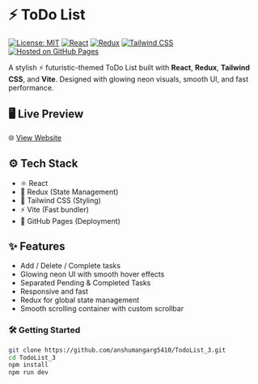 
# ⚡  ToDo List

[![License: MIT](https://img.shields.io/badge/License-MIT-green.svg)](https://opensource.org/licenses/MIT)
[![React](https://img.shields.io/badge/Made%20with-React-blue)](https://reactjs.org/)
[![Redux](https://img.shields.io/badge/State%20Management-Redux-purple)](https://redux.js.org/)
[![Tailwind CSS](https://img.shields.io/badge/Styled%20with-TailwindCSS-38B2AC.svg?logo=tailwindcss)](https://tailwindcss.com/)
[![Hosted on GitHub Pages](https://img.shields.io/badge/Hosted%20on-GitHub%20Pages-orange)](https://anshumangarg5410.github.io/ToDoList/)<br>


  A stylish ⚡ futuristic-themed ToDo List built with <b>React</b>, <b>Redux</b>, <b>Tailwind CSS</b>, and <b>Vite</b>. Designed with glowing neon visuals, smooth UI, and fast performance.




## 🖥️ Live Preview

🌐 [View Website](https://anshumangarg5410.github.io/TodoList_3/)



## ⚙️ Tech Stack

- ⚛️ React
- 🧠 Redux (State Management)
- 💨 Tailwind CSS (Styling)
- ⚡ Vite (Fast bundler)
- 🚀 GitHub Pages (Deployment)



## ✨ Features

- Add / Delete / Complete tasks
- Glowing neon UI with smooth hover effects
- Separated Pending & Completed Tasks
- Responsive and fast
- Redux for global state management
- Smooth scrolling container with custom scrollbar



### 🛠️ Getting Started

```bash
git clone https://github.com/anshumangarg5410/TodoList_3.git
cd TodoList_3
npm install
npm run dev
```
